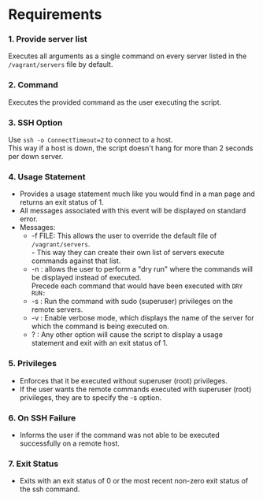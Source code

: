 # Requirements
### 1. Provide server list
Executes all arguments as a single command on every server listed in the `/vagrant/servers` file by default.

### 2. Command
Executes the provided command as the user executing the script.

### 3. SSH Option
Use `ssh -o ConnectTimeout=2` to connect to a host. </br>
This way if a host is down, the script doesn't hang for more than 2 seconds per down server.

### 4. Usage Statement
* Provides a usage statement much like you would find in a man page and returns an exit status of 1. 
* All messages associated with this event will be displayed on standard error.
* Messages:
  * -f FILE: This allows the user to override the default file of `/vagrant/servers`. </br>
             - This way they can create their own list of servers execute commands against that list.
  * -n     : allows the user to perform a "dry run" where the commands will be displayed instead of executed.  </br>
              Precede each command that would have been executed with `DRY RUN:`
  * -s     : Run the command with sudo (superuser) privileges on the remote servers.    
  * -v     : Enable verbose mode, which displays the name of the server for which the command is being executed on.
  * ?      : Any other option will cause the script to display a usage statement and exit with an exit status of 1.

### 5. Privileges
* Enforces that it be executed without superuser (root) privileges. 
* If the user wants the remote commands executed with superuser (root) privileges, they are to specify the -s option.

### 6. On SSH Failure
* Informs the user if the command was not able to be executed successfully on a remote host.

### 7. Exit Status
* Exits with an exit status of 0 or the most recent non-zero exit status of the ssh command.
